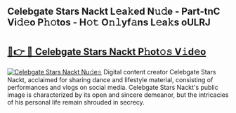 ## Celebgate Stars Nackt L𝚎a𝚔ed N𝚞𝚍e - Part-tnC Vi𝚍𝚎o P𝚑𝚘tos - H𝚘𝚝 O𝚗𝚕yf𝚊ns L𝚎a𝚔s oULRJ

# <h2><a href="http://kf36y4.oniu.top/?m=Celebgate+Stars+Nackt">🔗👉 🔴 Celebgate Stars Nackt P𝚑ot𝚘𝚜 V𝚒d𝚎o</a></h2>

[![Celebgate Stars Nackt Nu𝚍e𝚜](https://i.imgur.com/0qMVB7G.gif)](http://kf36y4.oniu.top/?m=Celebgate+Stars+Nackt)
Digital content creator Celebgate Stars Nackt, acclaimed for sharing dance and lifestyle material, consisting of performances and vlogs on social media. Celebgate Stars Nackt's public image is characterized by its open and sincere demeanor, but the intricacies of his personal life remain shrouded in secrecy.  
